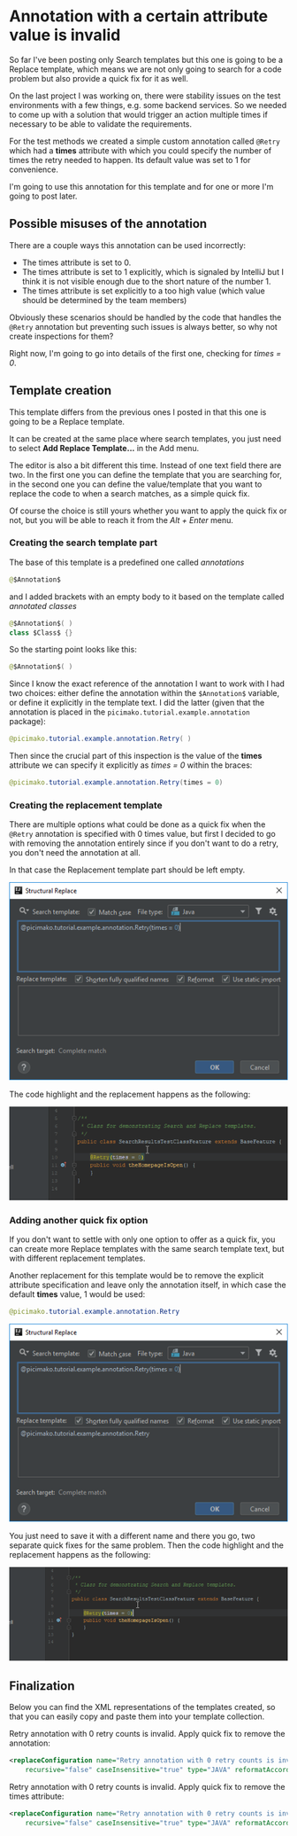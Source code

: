 # Annotation with a certain attribute value is invalid

So far I've been posting only Search templates but this one is going to be a Replace template, which means we are not only going to search for a code problem but also
provide a quick fix for it as well.

On the last project I was working on, there were stability issues on the test environments with a few things, e.g. some backend services. So we needed to come up with a solution that
would trigger an action multiple times if necessary to be able to validate the requirements.

For the test methods we created a simple custom annotation called `@Retry` which had a **times** attribute with which you could specify the number of times the retry needed to happen.
Its default value was set to 1 for convenience.

I'm going to use this annotation for this template and for one or more I'm going to post later.

## Possible misuses of the annotation
There are a couple ways this annotation can be used incorrectly:
- The times attribute is set to 0.
- The times attribute is set to 1 explicitly, which is signaled by IntelliJ but I think it is not visible enough due to the short nature of the number 1.
- The times attribute is set explicitly to a too high value (which value should be determined by the team members)

Obviously these scenarios should be handled by the code that handles the `@Retry` annotation but preventing such issues is always better, so why not create inspections for them?

Right now, I'm going to go into details of the first one, checking for *times = 0*.

## Template creation
This template differs from the previous ones I posted in that this one is going to be a Replace template.

It can be created at the same place where search templates, you just need to select **Add Replace Template...** in the Add menu.

The editor is also a bit different this time. Instead of one text field there are two. In the first one you can define the template that you are searching for, in the second one
you can define the value/template that you want to replace the code to when a search matches, as a simple quick fix.

Of course the choice is still yours whether you want to apply the quick fix or not, but you will be able to reach it from the *Alt + Enter* menu.

### Creating the search template part
The base of this template is a predefined one called *annotations*
```java
@$Annotation$
```

and I added brackets with an empty body to it based on the template called *annotated classes*

```java
@$Annotation$( )
class $Class$ {}
```

So the starting point looks like this:

```java
@$Annotation$( )
```

Since I know the exact reference of the annotation I want to work with I had two choices: either define the annotation within the `$Annotation$` variable,
or define it explicitly in the template text. I did the latter (given that the annotation is placed in the `picimako.tutorial.example.annotation` package):
```java
@picimako.tutorial.example.annotation.Retry( )
```

Then since the crucial part of this inspection is the value of the **times** attribute we can specify it explicitly as *times = 0* within the braces:
```java
@picimako.tutorial.example.annotation.Retry(times = 0)
```

### Creating the replacement template
There are multiple options what could be done as a quick fix when the `@Retry` annotation is specified with 0 times value, but first I decided to go with removing the annotation entirely
since if you don't want to do a retry, you don't need the annotation at all.

In that case the Replacement template part should be left empty.

![editor](images/09-Annotation-with-a-certain-attribute-value-is-invalid_Editor.PNG)

The code highlight and the replacement happens as the following:

![invalid_quickfix](images/09-Annotation-with-a-certain-attribute-value-is-invalid_QuickFix.gif)

### Adding another quick fix option
If you don't want to settle with only one option to offer as a quick fix, you can create more Replace templates with the same search template text, but with different replacement templates.

Another replacement for this template would be to remove the explicit attribute specification and leave only the annotation itself, in which case the default **times** value, 1 would be used:
```java
@picimako.tutorial.example.annotation.Retry
```

![invalid_editor_other](images/09-Annotation-with-a-certain-attribute-value-is-invalid_EditorOther.PNG)

You just need to save it with a different name and there you go, two separate quick fixes for the same problem. Then the code highlight and the replacement happens as the following:

![invalid_quickfix_other](images/09-Annotation-with-a-certain-attribute-value-is-invalid_QuickFixOther.gif)

## Finalization
Below you can find the XML representations of the templates created, so that you can easily copy and paste them into your template collection.

Retry annotation with 0 retry counts is invalid. Apply quick fix to remove the annotation:
```xml
<replaceConfiguration name="Retry annotation with 0 retry counts is invalid. Apply quick fix to remove the annotation." text="@picimako.tutorial.example.annotation.Retry(times = 0)"
    recursive="false" caseInsensitive="true" type="JAVA" reformatAccordingToStyle="true" shortenFQN="true" useStaticImport="true" replacement="" />
```

Retry annotation with 0 retry counts is invalid. Apply quick fix to remove the times attribute:
```xml
<replaceConfiguration name="Retry annotation with 0 retry counts is invalid. Apply quick fix to remove the times attribute." text="@picimako.tutorial.example.annotation.Retry(times = 0)"
    recursive="false" caseInsensitive="true" type="JAVA" reformatAccordingToStyle="true" shortenFQN="true" useStaticImport="true" replacement="@picimako.tutorial.example.annotation.Retry" />
```

